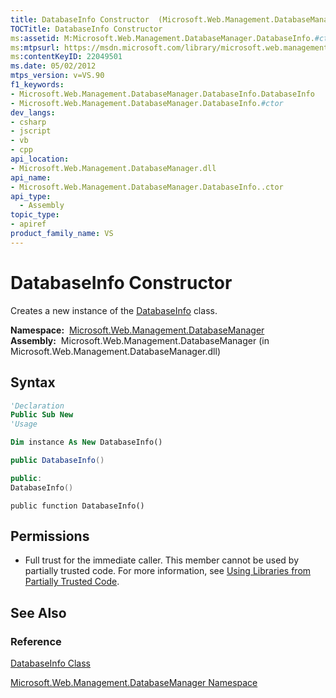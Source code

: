 ```yaml
---
title: DatabaseInfo Constructor  (Microsoft.Web.Management.DatabaseManager)
TOCTitle: DatabaseInfo Constructor
ms:assetid: M:Microsoft.Web.Management.DatabaseManager.DatabaseInfo.#ctor
ms:mtpsurl: https://msdn.microsoft.com/library/microsoft.web.management.databasemanager.databaseinfo.databaseinfo(v=VS.90)
ms:contentKeyID: 22049501
ms.date: 05/02/2012
mtps_version: v=VS.90
f1_keywords:
- Microsoft.Web.Management.DatabaseManager.DatabaseInfo.DatabaseInfo
- Microsoft.Web.Management.DatabaseManager.DatabaseInfo.#ctor
dev_langs:
- csharp
- jscript
- vb
- cpp
api_location:
- Microsoft.Web.Management.DatabaseManager.dll
api_name:
- Microsoft.Web.Management.DatabaseManager.DatabaseInfo..ctor
api_type:
  - Assembly
topic_type:
- apiref
product_family_name: VS
---
```


# DatabaseInfo Constructor

Creates a new instance of the [DatabaseInfo](databaseinfo-class-microsoft-web-management-databasemanager.md) class.

**Namespace:**  [Microsoft.Web.Management.DatabaseManager](microsoft-web-management-databasemanager-namespace.md)  
**Assembly:**  Microsoft.Web.Management.DatabaseManager (in Microsoft.Web.Management.DatabaseManager.dll)

## Syntax

```vb
'Declaration
Public Sub New
'Usage

Dim instance As New DatabaseInfo()
```

```csharp
public DatabaseInfo()
```

```cpp
public:
DatabaseInfo()
```

```jscript
public function DatabaseInfo()
```

## Permissions

  - Full trust for the immediate caller. This member cannot be used by partially trusted code. For more information, see [Using Libraries from Partially Trusted Code](https://msdn.microsoft.com/library/8skskf63).

## See Also

### Reference

[DatabaseInfo Class](databaseinfo-class-microsoft-web-management-databasemanager.md)

[Microsoft.Web.Management.DatabaseManager Namespace](microsoft-web-management-databasemanager-namespace.md)

